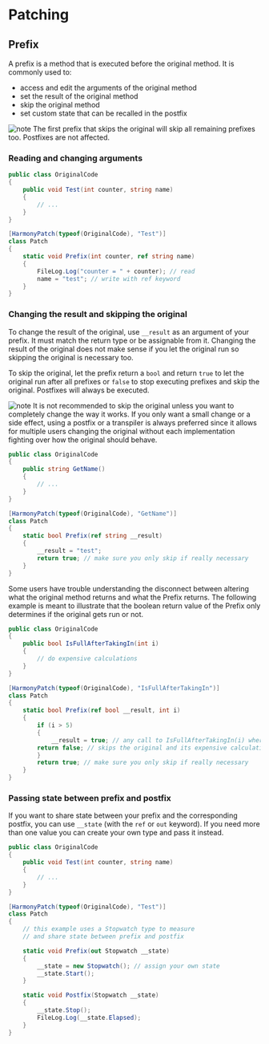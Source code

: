 # Patching

## Prefix

A prefix is a method that is executed before the original method. It is commonly used to:

- access and edit the arguments of the original method
- set the result of the original method
- skip the original method
- set custom state that can be recalled in the postfix

![note] The first prefix that skips the original will skip all remaining prefixes too. Postfixes are not affected.

### Reading and changing arguments

```csharp
public class OriginalCode
{
    public void Test(int counter, string name)
    {
        // ...
    }
}

[HarmonyPatch(typeof(OriginalCode), "Test")]
class Patch
{
    static void Prefix(int counter, ref string name)
    {  
        FileLog.Log("counter = " + counter); // read
        name = "test"; // write with ref keyword
    }
}
```

### Changing the result and skipping the original

To change the result of the original, use `__result` as an argument of your prefix. It must match the return type or be assignable from it. Changing the result of the original does not make sense if you let the original run so skipping the original is necessary too.

To skip the original, let the prefix return a `bool` and return `true` to let the original run after all prefixes or `false` to stop executing prefixes and skip the original. Postfixes will always be executed.

![note] It is not recommended to skip the original unless you want to completely change the way it works. If you only want a small change or a side effect, using a postfix or a transpiler is always preferred since it allows for multiple users changing the original without each implementation fighting over how the original should behave.

```csharp
public class OriginalCode
{
    public string GetName()
    {
        // ...
    }
}

[HarmonyPatch(typeof(OriginalCode), "GetName")]
class Patch
{
    static bool Prefix(ref string __result)
    {  
        __result = "test";
        return true; // make sure you only skip if really necessary
    }
}
```

Some users have trouble understanding the disconnect between altering what the original method returns and what the Prefix returns. The following example is meant to illustrate that the boolean return value of the Prefix only determines if the original gets run or not.

```csharp
public class OriginalCode
{
    public bool IsFullAfterTakingIn(int i)
    {
        // do expensive calculations
    }
}

[HarmonyPatch(typeof(OriginalCode), "IsFullAfterTakingIn")]
class Patch
{
    static bool Prefix(ref bool __result, int i)
    {  
        if (i > 5)
        {
            __result = true; // any call to IsFullAfterTakingIn(i) where i > 5 now immediately returns true
	    return false; // skips the original and its expensive calculations
        }
        return true; // make sure you only skip if really necessary
    }
}
```

### Passing state between prefix and postfix

If you want to share state between your prefix and the corresponding postfix, you can use `__state` (with the `ref` or `out` keyword). If you need more than one value you can create your own type and pass it instead.

```cs
public class OriginalCode
{
    public void Test(int counter, string name)
    {
        // ...
    }
}

[HarmonyPatch(typeof(OriginalCode), "Test")]
class Patch
{
    // this example uses a Stopwatch type to measure
    // and share state between prefix and postfix

    static void Prefix(out Stopwatch __state)
    {  
        __state = new Stopwatch(); // assign your own state
        __state.Start();
    }

    static void Postfix(Stopwatch __state)
    {  
        __state.Stop();
        FileLog.Log(__state.Elapsed);
    }
}
```

[note]: https://raw.githubusercontent.com/pardeike/Harmony/master/Harmony/Documentation/images/note.png